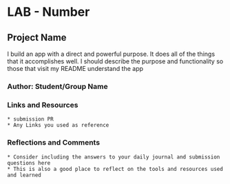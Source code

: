 # LAB - Number
## Project Name

I build an app with a direct and powerful purpose. It does all of the things that it accomplishes well. I should describe the purpose and functionality so those that visit my README understand the app

### Author: Student/Group Name

### Links and Resources
    * submission PR
    * Any Links you used as reference

### Reflections and Comments
    * Consider including the answers to your daily journal and submission questions here
    * This is also a good place to reflect on the tools and resources used and learned